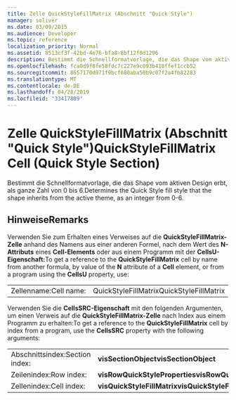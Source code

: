 ```yaml
---
title: Zelle QuickStyleFillMatrix (Abschnitt "Quick Style")
manager: soliver
ms.date: 03/09/2015
ms.audience: Developer
ms.topic: reference
localization_priority: Normal
ms.assetid: 8513cf3f-42bd-4e76-bfa8-8bf12f0d1296
description: Bestimmt die Schnellformatvorlage, die das Shape vom aktiven Design erbt, als ganze Zahl von 0 bis 6.
ms.openlocfilehash: fca0d9f8fe58fdc7c227e9c093b418ffef1ccb52
ms.sourcegitcommit: 8657170d071f9bcf680aba50b9c07f2a4fb82283
ms.translationtype: MT
ms.contentlocale: de-DE
ms.lasthandoff: 04/28/2019
ms.locfileid: "33417889"
---
```

# <a name="quickstylefillmatrix-cell-quick-style-section"></a><span data-ttu-id="5150a-103">Zelle QuickStyleFillMatrix (Abschnitt "Quick Style")</span><span class="sxs-lookup"><span data-stu-id="5150a-103">QuickStyleFillMatrix Cell (Quick Style Section)</span></span>

<span data-ttu-id="5150a-104">Bestimmt die Schnellformatvorlage, die das Shape vom aktiven Design erbt, als ganze Zahl von 0 bis 6.</span><span class="sxs-lookup"><span data-stu-id="5150a-104">Determines the Quick Style fill style that the shape inherits from the active theme, as an integer from 0-6.</span></span> 
  
## <a name="remarks"></a><span data-ttu-id="5150a-105">Hinweise</span><span class="sxs-lookup"><span data-stu-id="5150a-105">Remarks</span></span>

<span data-ttu-id="5150a-106">Verwenden Sie zum Erhalten eines Verweises auf die **QuickStyleFillMatrix-Zelle** anhand des Namens aus einer anderen Formel, nach dem Wert des **N-Attributs** eines **Cell-Elements** oder aus einem Programm mit der **CellsU-Eigenschaft:**</span><span class="sxs-lookup"><span data-stu-id="5150a-106">To get a reference to the **QuickStyleFillMatrix** cell by name from another formula, by value of the **N** attribute of a **Cell** element, or from a program using the **CellsU** property, use:</span></span> 
  
|||
|:-----|:-----|
| <span data-ttu-id="5150a-107">Zellenname:</span><span class="sxs-lookup"><span data-stu-id="5150a-107">Cell name:</span></span>  <br/> | <span data-ttu-id="5150a-108">QuickStyleFillMatrix</span><span class="sxs-lookup"><span data-stu-id="5150a-108">QuickStyleFillMatrix</span></span>  <br/> |
   
<span data-ttu-id="5150a-109">Verwenden Sie die **CellsSRC-Eigenschaft** mit den folgenden Argumenten, um einen Verweis auf die **QuickStyleFillMatrix-Zelle** nach Index aus einem Programm zu erhalten:</span><span class="sxs-lookup"><span data-stu-id="5150a-109">To get a reference to the **QuickStyleFillMatrix** cell by index from a program, use the **CellsSRC** property with the following arguments:</span></span> 
  
|||
|:-----|:-----|
| <span data-ttu-id="5150a-110">Abschnittsindex:</span><span class="sxs-lookup"><span data-stu-id="5150a-110">Section index:</span></span>  <br/> |<span data-ttu-id="5150a-111">**visSectionObject**</span><span class="sxs-lookup"><span data-stu-id="5150a-111">**visSectionObject**</span></span> <br/> |
| <span data-ttu-id="5150a-112">Zeilenindex:</span><span class="sxs-lookup"><span data-stu-id="5150a-112">Row index:</span></span>  <br/> |<span data-ttu-id="5150a-113">**visRowQuickStyleProperties**</span><span class="sxs-lookup"><span data-stu-id="5150a-113">**visRowQuickStyleProperties**</span></span> <br/> |
| <span data-ttu-id="5150a-114">Zellenindex:</span><span class="sxs-lookup"><span data-stu-id="5150a-114">Cell index:</span></span>  <br/> |<span data-ttu-id="5150a-115">**visQuickStyleFillMatrix**</span><span class="sxs-lookup"><span data-stu-id="5150a-115">**visQuickStyleFillMatrix**</span></span> <br/> |
   

